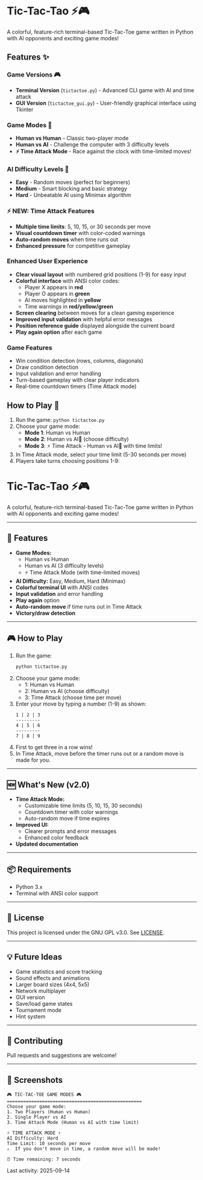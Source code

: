 # Tic-Tac-Tao ⚡🎮

A colorful, feature-rich terminal-based Tic-Tac-Toe game written in Python with AI opponents and exciting game modes!

## Features ✨

### Game Versions 🎮
- **Terminal Version** (`tictactoe.py`) - Advanced CLI game with AI and time attack
- **GUI Version** (`tictactoe_gui.py`) - User-friendly graphical interface using Tkinter

### Game Modes 🎯
- **Human vs Human** - Classic two-player mode
- **Human vs AI** - Challenge the computer with 3 difficulty levels
- **⚡ Time Attack Mode** - Race against the clock with time-limited moves!

### AI Difficulty Levels 🤖
- **Easy** - Random moves (perfect for beginners)
- **Medium** - Smart blocking and basic strategy
- **Hard** - Unbeatable AI using Minimax algorithm

### ⚡ NEW: Time Attack Features
- **Multiple time limits**: 5, 10, 15, or 30 seconds per move
- **Visual countdown timer** with color-coded warnings
- **Auto-random moves** when time runs out
- **Enhanced pressure** for competitive gameplay

### Enhanced User Experience
- **Clear visual layout** with numbered grid positions (1-9) for easy input
- **Colorful interface** with ANSI color codes:
  - Player X appears in **red**
  - Player O appears in **green**
  - AI moves highlighted in **yellow**
  - Time warnings in **red/yellow/green**
- **Screen clearing** between moves for a clean gaming experience
- **Improved input validation** with helpful error messages
- **Position reference guide** displayed alongside the current board
- **Play again option** after each game

### Game Features
- Win condition detection (rows, columns, diagonals)
- Draw condition detection
- Input validation and error handling
- Turn-based gameplay with clear player indicators
- Real-time countdown timers (Time Attack mode)

## How to Play 🎯

1. Run the game: `python tictactoe.py`
2. Choose your game mode:
   - **Mode 1**: Human vs Human
   - **Mode 2**: Human vs AI🧠 (choose difficulty)
   - **Mode 3**: ⚡ Time Attack - Human vs AI🧠 with time limits!
3. In Time Attack mode, select your time limit (5-30 seconds per move)
4. Players take turns choosing positions 1-9:
# Tic-Tac-Tao ⚡🎮

A colorful, feature-rich terminal-based Tic-Tac-Toe game written in Python with AI opponents and exciting game modes!

---

## 🚀 Features

- **Game Modes:**
  - Human vs Human
  - Human vs AI (3 difficulty levels)
  - ⚡ Time Attack Mode (with time-limited moves)
- **AI Difficulty:** Easy, Medium, Hard (Minimax)
- **Colorful terminal UI** with ANSI codes
- **Input validation** and error handling
- **Play again** option
- **Auto-random move** if time runs out in Time Attack
- **Victory/draw detection**

---

## 🎮 How to Play

1. Run the game:
   ```bash
   python tictactoe.py
   ```
2. Choose your game mode:
   - 1: Human vs Human
   - 2: Human vs AI (choose difficulty)
   - 3: Time Attack (choose time per move)
3. Enter your move by typing a number (1-9) as shown:
   ```
   1 | 2 | 3
   ---------
   4 | 5 | 6
   ---------
   7 | 8 | 9
   ```
4. First to get three in a row wins!
5. In Time Attack, move before the timer runs out or a random move is made for you.

---

## 🆕 What's New (v2.0)

- **Time Attack Mode:**
  - Customizable time limits (5, 10, 15, 30 seconds)
  - Countdown timer with color warnings
  - Auto-random move if time expires
- **Improved UI:**
  - Clearer prompts and error messages
  - Enhanced color feedback
- **Updated documentation**

---

## 📦 Requirements

- Python 3.x
- Terminal with ANSI color support

---

## 📄 License

This project is licensed under the GNU GPL v3.0. See [LICENSE](LICENSE).

---

## 💡 Future Ideas

- Game statistics and score tracking
- Sound effects and animations
- Larger board sizes (4x4, 5x5)
- Network multiplayer
- GUI version
- Save/load game states
- Tournament mode
- Hint system

---

## 🤝 Contributing

Pull requests and suggestions are welcome!

---

## 📸 Screenshots

```
🎮 TIC-TAC-TOE GAME MODES 🎮
==================================================
Choose your game mode:
1. Two Players (Human vs Human)
2. Single Player vs AI
3. Time Attack Mode (Human vs AI with time limit)

⚡ TIME ATTACK MODE ⚡
AI Difficulty: Hard
Time Limit: 10 seconds per move
⚠️  If you don't move in time, a random move will be made!

⏰ Time remaining: 7 seconds
```
Last activity: 2025-09-14
